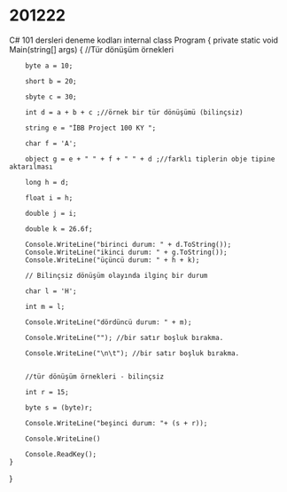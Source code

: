 # 201222
C# 101 dersleri deneme kodları
internal class Program
{
    private static void Main(string[] args)
    {
        //Tür dönüşüm örnekleri

        byte a = 10;

        short b = 20;

        sbyte c = 30;

        int d = a + b + c ;//örnek bir tür dönüşümü (bilinçsiz)

        string e = "İBB Project 100 KY ";

        char f = 'A';

        object g = e + " " + f + " " + d ;//farklı tiplerin obje tipine aktarılması

        long h = d;

        float i = h;

        double j = i;

        double k = 26.6f;

        Console.WriteLine("birinci durum: " + d.ToString());
        Console.WriteLine("ikinci durum: " + g.ToString());
        Console.WriteLine("üçüncü durum: " + h + k);

        // Bilinçsiz dönüşüm olayında ilginç bir durum

        char l = 'H';

        int m = l;

        Console.WriteLine("dördüncü durum: " + m);

        Console.WriteLine(""); //bir satır boşluk bırakma.

        Console.WriteLine("\n\t"); //bir satır boşluk bırakma.


        //tür dönüşüm örnekleri - bilinçsiz

        int r = 15;

        byte s = (byte)r;

        Console.WriteLine("beşinci durum: "+ (s + r));

        Console.WriteLine()

        Console.ReadKey();
    }
}
